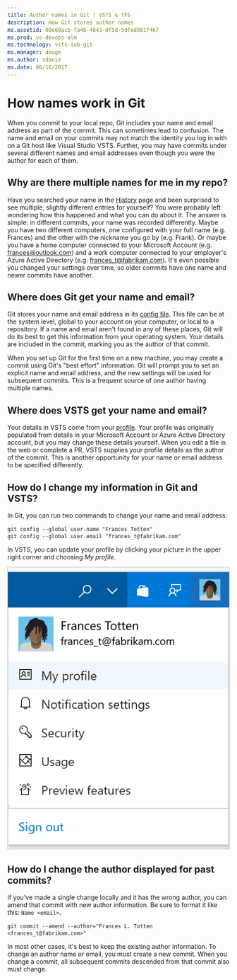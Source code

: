 ```yaml
---
title: Author names in Git | VSTS & TFS
description: How Git stores author names
ms.assetid: 09e60acb-fa48-4843-9f5d-5dfed981f467
ms.prod: vs-devops-alm
ms.technology: vsts-sub-git 
ms.manager: douge
ms.author: sdanie
ms.date: 06/16/2017
---
```


# How names work in Git

When you commit to your local repo, Git includes your name and email address as part of the commit.
This can sometimes lead to confusion.
The name and email on your commits may not match the identity you log in with on a Git host like Visual Studio VSTS.
Further, you may have commits under several different names and email addresses even though you were the author for each of them.

## Why are there multiple names for me in my repo?

Have you searched your name in the [History](../commit-history.md) page and been surprised to see multiple, slightly different entries for yourself?
You were probably left wondering how this happened and what you can do about it.
The answer is simple: in different commits, your name was recorded differently.
Maybe you have two different computers, one configured with your full name (e.g. Frances) and the other with the nickname you go by (e.g. Frank).
Or maybe you have a home computer connected to your Microsoft Account (e.g. frances@outlook.com) and a work computer connected to your employer's Azure Active Directory (e.g. frances_t@fabrikam.com).
It's even possible you changed your settings over time, so older commits have one name and newer commits have another.

## Where does Git get your name and email?

Git stores your name and email address in its [config file](https://git-scm.com/docs/git-config).
This file can be at the system level, global to your account on your computer, or local to a repository.
If a name and email aren't found in any of these places, Git will do its best to get this information from your operating system.
Your details are included in the commit, marking you as the author of that commit.

When you set up Git for the first time on a new machine, you may create a commit using Git's "best effort" information.
Git will prompt you to set an explicit name and email address, and the new settings will be used for subsequent commits.
This is a frequent source of one author having multiple names.

## Where does VSTS get your name and email?

Your details in VSTS come from your [profile](https://app.vssps.visualstudio.com/profile/view).
Your profile was originally populated from details in your Microsoft Account or Azure Active Directory account, but you may change these details yourself.
When you edit a file in the web or complete a PR, VSTS supplies your profile details as the author of the commit.
This is another opportunity for your name or email address to be specified differently.

## How do I change my information in Git and VSTS?

In Git, you can run two commands to change your name and email address:

```
git config --global user.name "Frances Totten"
git config --global user.email "frances_t@fabrikam.com"
```

In VSTS, you can update your profile by clicking your picture in the upper right corner and choosing *My profile*.

![My profile menu](../_img/me-menu.png)

## How do I change the author displayed for past commits?

If you've made a single change locally and it has the wrong author, you can amend that commit with new author information. Be sure to format it like this: `Name <email>`.

```
git commit --amend --author="Frances L. Totten <frances_t@fabrikam.com>"
```

In most other cases, it's best to keep the existing author information.
To change an author name or email, you must create a new commit.
When you change a commit, all subsequent commits descended from that commit also must change.
